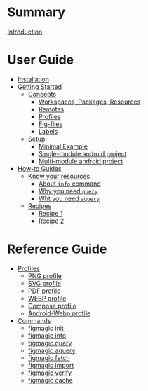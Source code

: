 # Summary

[Introduction](./README.md)

# User Guide

- [Installation](./user_guide/1-installation.md)
- [Getting Started](./user_guide/2-getting-started.md)
    - [Concepts](./user_guide/2.1-concepts.md)
        - [Workspaces, Packages, Resources](./user_guide/2.1.1-workspaces-packages-resources.md)
        - [Remotes](./user_guide/2.1.2-remotes.md)
        - [Profiles](./user_guide/2.1.3-profiles.md)
        - [Fig-files](./user_guide/2.1.4-fig-files.md)
        - [Labels](./user_guide/2.1.5-labels.md)
    - [Setup](./user_guide/2.2-setup.md)
        - [Minimal Example](./user_guide/2.2.1-minimal-example.md)
        - [Single-module android project](./user_guide/2.2.2-singlemodule-android-project.md)
        - [Multi-module android project](./user_guide/2.2.3-multimodule-android-project.md)
- [How-to Guides]()
    - [Know your resources]()
        - [About `info` command]()
        - [Why you need `query`]()
        - [Wht you need `aquery`]()
    - [Recipes]()
        - [Recipe 1]()
        - [Recipe 2]()

# Reference Guide

- [Profiles](./reference/1-profiles.md)
    - [PNG profile](./reference/1.1-png-profile.md)
    - [SVG profile](./reference/1.2-svg-profile.md)
    - [PDF profile](./reference/1.3-pdf-profile.md)
    - [WEBP profile](./reference/1.4-webp-profile.md)
    - [Compose profile](./reference/1.5-compose-profile.md)
    - [Android-Webp profile](./reference/1.6-android-webp-profile.md)
- [Commands]()
    - [figmagic init]()
    - [figmagic info]()
    - [figmagic query]()
    - [figmagic aquery]()
    - [figmagic fetch]()
    - [figmagic import]()
    - [figmagic verify]()
    - [figmagic cache]()

